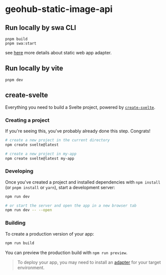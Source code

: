# geohub-static-image-api

## Run locally by swa CLI

```shell
pnpm build
pnpm swa:start
```

see [here](https://github.com/geoffrich/svelte-adapter-azure-swa#running-locally-with-the-azure-swa-cli) more details about static web app adapter.

## Run locally by vite

```shell
pnpm dev
```

## create-svelte

Everything you need to build a Svelte project, powered by [`create-svelte`](https://github.com/sveltejs/kit/tree/master/packages/create-svelte).

### Creating a project

If you're seeing this, you've probably already done this step. Congrats!

```bash
# create a new project in the current directory
npm create svelte@latest

# create a new project in my-app
npm create svelte@latest my-app
```

### Developing

Once you've created a project and installed dependencies with `npm install` (or `pnpm install` or `yarn`), start a development server:

```bash
npm run dev

# or start the server and open the app in a new browser tab
npm run dev -- --open
```

### Building

To create a production version of your app:

```bash
npm run build
```

You can preview the production build with `npm run preview`.

> To deploy your app, you may need to install an [adapter](https://kit.svelte.dev/docs/adapters) for your target environment.
